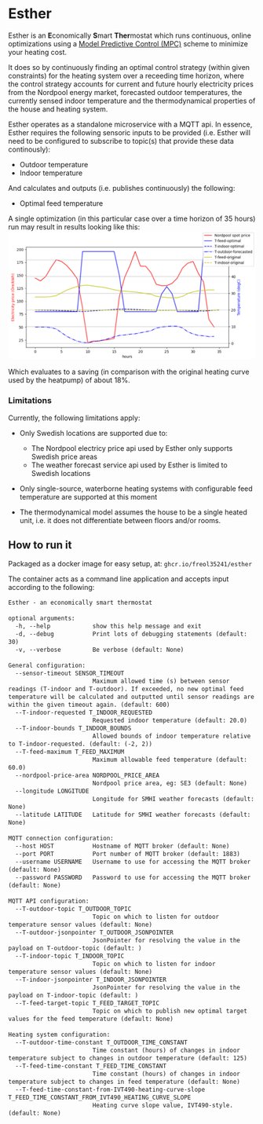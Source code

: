 # Esther
Esther is an **E**conomically **S**mart **Ther**mostat which runs continuous, online optimizations using a [Model Predictive Control (MPC)](https://en.m.wikipedia.org/wiki/Model_predictive_control) scheme to minimize your heating cost.

It does so by continuously finding an optimal control strategy (within given constraints) for the heating system over a receeding time horizon, where the control strategy accounts for current and future hourly electricity prices from the Nordpool energy market, forecasted outdoor temperatures, the currently sensed indoor temperature and the thermodynamical properties of the house and heating system.

Esther operates as a standalone microservice with a MQTT api. In essence, Esther requires the following sensoric inputs to be provided (i.e. Esther will need to be configured to subscribe to topic(s) that provide these data continously):

- Outdoor temperature
- Indoor temperature

And calculates and outputs (i.e. publishes continuously) the following:

- Optimal feed temperature

A single optimization (in this particular case over a time horizon of 35 hours) run may result in results looking like this:
![](example_horizon.png)

Which evaluates to a saving (in comparison with the original heating curve used by the heatpump) of about 18%.

### Limitations

Currently, the following limitations apply:

- Only Swedish locations are supported due to:
    - The Nordpool electricy price api used by Esther only supports Swedish price areas
    - The weather forecast service api used by Esther is limited to Swedish locations

- Only single-source, waterborne heating systems with configurable feed temperature are supported at this moment
- The thermodynamical model assumes the house to be a single heated unit, i.e. it does not differentiate between floors and/or rooms.



## How to run it
Packaged as a docker image for easy setup, at: `ghcr.io/freol35241/esther`

The container acts as a command line application and accepts input according to the following:
```
Esther - an economically smart thermostat

optional arguments:
  -h, --help            show this help message and exit
  -d, --debug           Print lots of debugging statements (default: 30)
  -v, --verbose         Be verbose (default: None)

General configuration:
  --sensor-timeout SENSOR_TIMEOUT
                        Maximum allowed time (s) between sensor readings (T-indoor and T-outdoor). If exceeded, no new optimal feed temperature will be calculated and outputted until sensor readings are within the given timeout again. (default: 600)
  --T-indoor-requested T_INDOOR_REQUESTED
                        Requested indoor temperature (default: 20.0)
  --T-indoor-bounds T_INDOOR_BOUNDS
                        Allowed bounds of indoor temperature relative to T-indoor-requested. (default: (-2, 2))
  --T-feed-maximum T_FEED_MAXIMUM
                        Maximum allowable feed temperature (default: 60.0)
  --nordpool-price-area NORDPOOL_PRICE_AREA
                        Nordpool price area, eg: SE3 (default: None)
  --longitude LONGITUDE
                        Longitude for SMHI weather forecasts (default: None)
  --latitude LATITUDE   Latitude for SMHI weather forecasts (default: None)

MQTT connection configuration:
  --host HOST           Hostname of MQTT broker (default: None)
  --port PORT           Port number of MQTT broker (default: 1883)
  --username USERNAME   Username to use for accessing the MQTT broker (default: None)
  --password PASSWORD   Password to use for accessing the MQTT broker (default: None)

MQTT API configuration:
  --T-outdoor-topic T_OUTDOOR_TOPIC
                        Topic on which to listen for outdoor temperature sensor values (default: None)
  --T-outdoor-jsonpointer T_OUTDOOR_JSONPOINTER
                        JsonPointer for resolving the value in the payload on T-outdoor-topic (default: )
  --T-indoor-topic T_INDOOR_TOPIC
                        Topic on which to listen for indoor temperature sensor values (default: None)
  --T-indoor-jsonpointer T_INDOOR_JSONPOINTER
                        JsonPointer for resolving the value in the payload on T-indoor-topic (default: )
  --T-feed-target-topic T_FEED_TARGET_TOPIC
                        Topic on which to publish new optimal target values for the feed temperature (default: None)

Heating system configuration:
  --T-outdoor-time-constant T_OUTDOOR_TIME_CONSTANT
                        Time constant (hours) of changes in indoor temperature subject to changes in outdoor temperature (default: 125)
  --T-feed-time-constant T_FEED_TIME_CONSTANT
                        Time constant (hours) of changes in indoor temperature subject to changes in feed temperature (default: None)
  --T-feed-time-constant-from-IVT490-heating-curve-slope T_FEED_TIME_CONSTANT_FROM_IVT490_HEATING_CURVE_SLOPE
                        Heating curve slope value, IVT490-style. (default: None)
  ```


